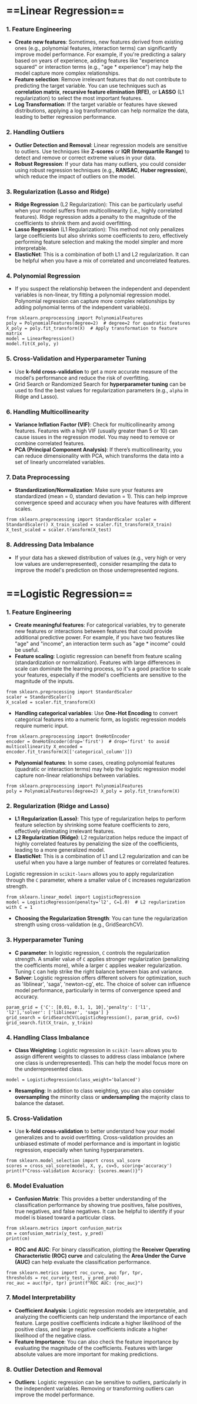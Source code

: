 # ==Linear Regression==
### 1. **Feature Engineering**

- **Create new features**: Sometimes, new features derived from existing ones (e.g., polynomial features, interaction terms) can significantly improve model performance. For example, if you're predicting a salary based on years of experience, adding features like "experience squared" or interaction terms (e.g., "age * experience") may help the model capture more complex relationships.
- **Feature selection**: Remove irrelevant features that do not contribute to predicting the target variable. You can use techniques such as **correlation matrix**, **recursive feature elimination (RFE)**, or **LASSO** (L1 regularization) to select the most important features.
- **Log Transformation**: If the target variable or features have skewed distributions, applying a log transformation can help normalize the data, leading to better regression performance.

### 2. **Handling Outliers**

- **Outlier Detection and Removal**: Linear regression models are sensitive to outliers. Use techniques like **Z-scores** or **IQR (Interquartile Range)** to detect and remove or correct extreme values in your data.
- **Robust Regression**: If your data has many outliers, you could consider using robust regression techniques (e.g., **RANSAC**, **Huber regression**), which reduce the impact of outliers on the model.

### 3. **Regularization (Lasso and Ridge)**

- **Ridge Regression** (L2 Regularization): This can be particularly useful when your model suffers from multicollinearity (i.e., highly correlated features). Ridge regression adds a penalty to the magnitude of the coefficients to shrink them and avoid overfitting.
- **Lasso Regression** (L1 Regularization): This method not only penalizes large coefficients but also shrinks some coefficients to zero, effectively performing feature selection and making the model simpler and more interpretable.
- **ElasticNet**: This is a combination of both L1 and L2 regularization. It can be helpful when you have a mix of correlated and uncorrelated features.
### 4. **Polynomial Regression**

- If you suspect the relationship between the independent and dependent variables is non-linear, try fitting a polynomial regression model. Polynomial regression can capture more complex relationships by adding polynomial terms of the independent variable(s).
```
from sklearn.preprocessing import PolynomialFeatures  
poly = PolynomialFeatures(degree=2)  # degree=2 for quadratic features 
X_poly = poly.fit_transform(X)  # Apply transformation to feature matrix 
model = LinearRegression() 
model.fit(X_poly, y)
```

### 5. **Cross-Validation and Hyperparameter Tuning**

- Use **k-fold cross-validation** to get a more accurate measure of the model's performance and reduce the risk of overfitting.
- Grid Search or Randomized Search for **hyperparameter tuning** can be used to find the best values for regularization parameters (e.g., `alpha` in Ridge and Lasso).

### 6. **Handling Multicollinearity**

- **Variance Inflation Factor (VIF)**: Check for multicollinearity among features. Features with a high VIF (usually greater than 5 or 10) can cause issues in the regression model. You may need to remove or combine correlated features.
- **PCA (Principal Component Analysis)**: If there’s multicollinearity, you can reduce dimensionality with PCA, which transforms the data into a set of linearly uncorrelated variables.

### 7. **Data Preprocessing**

- **Standardization/Normalization**: Make sure your features are standardized (mean = 0, standard deviation = 1). This can help improve convergence speed and accuracy when you have features with different scales.

```
from sklearn.preprocessing import StandardScaler scaler = StandardScaler() X_train_scaled = scaler.fit_transform(X_train) 
X_test_scaled = scaler.transform(X_test)
```

### 8. **Addressing Data Imbalance**

- If your data has a skewed distribution of values (e.g., very high or very low values are underrepresented), consider resampling the data to improve the model's prediction on those underrepresented regions.

# ==Logistic Regression==
### 1. **Feature Engineering**

- **Create meaningful features**: For categorical variables, try to generate new features or interactions between features that could provide additional predictive power. For example, if you have two features like "age" and "income", an interaction term such as "age * income" could be useful.
- **Feature scaling**: Logistic regression can benefit from feature scaling (standardization or normalization). Features with large differences in scale can dominate the learning process, so it's a good practice to scale your features, especially if the model's coefficients are sensitive to the magnitude of the inputs.
```
from sklearn.preprocessing import StandardScaler 
scaler = StandardScaler() 
X_scaled = scaler.fit_transform(X)
```

- **Handling categorical variables**: Use **One-Hot Encoding** to convert categorical features into a numeric form, as logistic regression models require numeric input.
```
from sklearn.preprocessing import OneHotEncoder 
encoder = OneHotEncoder(drop='first')  # drop='first' to avoid multicollinearity X_encoded = encoder.fit_transform(X[['categorical_column']])
```

- **Polynomial features**: In some cases, creating polynomial features (quadratic or interaction terms) may help the logistic regression model capture non-linear relationships between variables.
```
from sklearn.preprocessing import PolynomialFeatures 
poly = PolynomialFeatures(degree=2) X_poly = poly.fit_transform(X)
```

### 2. **Regularization (Ridge and Lasso)**

- **L1 Regularization (Lasso)**: This type of regularization helps to perform feature selection by shrinking some feature coefficients to zero, effectively eliminating irrelevant features.
- **L2 Regularization (Ridge)**: L2 regularization helps reduce the impact of highly correlated features by penalizing the size of the coefficients, leading to a more generalized model.
- **ElasticNet**: This is a combination of L1 and L2 regularization and can be useful when you have a large number of features or correlated features.

Logistic regression in `scikit-learn` allows you to apply regularization through the `C` parameter, where a smaller value of `C` increases regularization strength.
```
from sklearn.linear_model import LogisticRegression 
model = LogisticRegression(penalty='l2', C=1.0)  # L2 regularization with C = 1
```

- **Choosing the Regularization Strength**: You can tune the regularization strength using cross-validation (e.g., GridSearchCV).

### 3. **Hyperparameter Tuning**

- **C parameter**: In logistic regression, `C` controls the regularization strength. A smaller value of `C` applies stronger regularization (penalizing the coefficients more), while a larger `C` applies weaker regularization. Tuning `C` can help strike the right balance between bias and variance.
- **Solver**: Logistic regression offers different solvers for optimization, such as 'liblinear', 'saga', 'newton-cg', etc. The choice of solver can influence model performance, particularly in terms of convergence speed and accuracy.

```
param_grid = {'C': [0.01, 0.1, 1, 10],'penalty': ['l1', 'l2'],'solver': ['liblinear', 'saga'] } 
grid_search = GridSearchCV(LogisticRegression(), param_grid, cv=5) grid_search.fit(X_train, y_train)
```

### 4. **Handling Class Imbalance**

- **Class Weighting**: Logistic regression in `scikit-learn` allows you to assign different weights to classes to address class imbalance (where one class is underrepresented). This can help the model focus more on the underrepresented class.

```
model = LogisticRegression(class_weight='balanced')
```

- **Resampling**: In addition to class weighting, you can also consider **oversampling** the minority class or **undersampling** the majority class to balance the dataset.

### 5. **Cross-Validation**

- Use **k-fold cross-validation** to better understand how your model generalizes and to avoid overfitting. Cross-validation provides an unbiased estimate of model performance and is important in logistic regression, especially when tuning hyperparameters.


```
from sklearn.model_selection import cross_val_score 
scores = cross_val_score(model, X, y, cv=5, scoring='accuracy') 
print(f"Cross-validation Accuracy: {scores.mean()}")
```

### 6. **Model Evaluation**

- **Confusion Matrix**: This provides a better understanding of the classification performance by showing true positives, false positives, true negatives, and false negatives. It can be helpful to identify if your model is biased toward a particular class.

```
from sklearn.metrics import confusion_matrix 
cm = confusion_matrix(y_test, y_pred) 
print(cm)
```

- **ROC and AUC**: For binary classification, plotting the **Receiver Operating Characteristic (ROC) curve** and calculating the **Area Under the Curve (AUC)** can help evaluate the classification performance.

```
from sklearn.metrics import roc_curve, auc fpr, tpr, 
thresholds = roc_curve(y_test, y_pred_prob) 
roc_auc = auc(fpr, tpr) print(f"ROC AUC: {roc_auc}")
```

### 7. **Model Interpretability**

- **Coefficient Analysis**: Logistic regression models are interpretable, and analyzing the coefficients can help understand the importance of each feature. Large positive coefficients indicate a higher likelihood of the positive class, and large negative coefficients indicate a higher likelihood of the negative class.
- **Feature Importance**: You can also check the feature importance by evaluating the magnitude of the coefficients. Features with larger absolute values are more important for making predictions.

### 8. **Outlier Detection and Removal**

- **Outliers**: Logistic regression can be sensitive to outliers, particularly in the independent variables. Removing or transforming outliers can improve the model performance.
